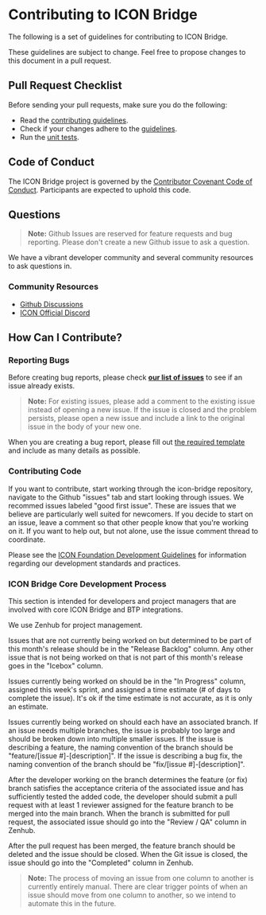 # Contributing to ICON Bridge

The following is a set of guidelines for contributing to ICON Bridge.

These guidelines are subject to change. Feel free to propose changes to this document in a pull request.

## Pull Request Checklist

Before sending your pull requests, make sure you do the following:

-   Read the [contributing guidelines](CONTRIBUTING.md).
-   Check if your changes adhere to the [guidelines](https://github.com/icon-project/community/blob/main/guidelines/technical-development/development-guidelines.md).
-   Run the [unit tests](#running-unit-tests).

## Code of Conduct

The ICON Bridge project is governed by the [Contributor Covenant Code of Conduct](https://www.contributor-covenant.org/version/2/1/code_of_conduct/code_of_conduct.md). Participants are expected to uphold this code.

## Questions

> **Note:** Github Issues are reserved for feature requests and bug reporting. Please don't create a new Github issue to ask a question.

We have a vibrant developer community and several community resources to ask questions in.

### Community Resources

* [Github Discussions](https://github.com/icon-project/icon-bridge/discussions)
* [ICON Official Discord](https://discord.gg/qa9m4bgKHE)

## How Can I Contribute?

### Reporting Bugs

Before creating bug reports, please check  **[our list of issues](https://github.com/icon-project/icon-bridge/issues)** to see if an
issue already exists.
> **Note:** For existing issues, please add a comment to the existing issue instead of opening a new issue. If the issue is closed and
> the problem persists, please open a new issue and include a link to the original issue in the body of your new one.

When you are creating a bug report, please fill out [the required template](https://github.com/icon-project/icon-bridge/blob/main/.github/ISSUE_TEMPLATE/bug.md) and include as many details as possible.

### Contributing Code

If you want to contribute, start working through the icon-bridge repository, navigate to the Github "issues" tab and start looking through issues. We recommed issues labeled "good first issue". These are issues that we believe are particularly well suited for newcomers. If you decide to start on an issue, leave a comment so that other people know that you're working on it. If you want to help out, but not alone, use the issue comment thread to coordinate.

Please see the [ICON Foundation Development Guidelines](https://github.com/icon-project/community/blob/main/guidelines/technical-development/development-guidelines.md)
for information regarding our development standards and practices.

### ICON Bridge Core Development Process

This section is intended for developers and project managers that are involved with core ICON Bridge and BTP integrations.

We use Zenhub for project management.

Issues that are not currently being worked on but determined to be part of this month's release should be in the "Release Backlog" column. Any other issue that is not being worked on that is not part of this month's release goes in the "Icebox" column.

Issues currently being worked on should be in the "In Progress" column, assigned this week's sprint, and assigned a time estimate (# of days to complete the issue). It's ok if the time estimate is not accurate, as it is only an estimate.

Issues currently being worked on should each have an associated branch. If an issue needs multiple branches, the issue is probably too large and should be broken down into multiple smaller issues. If the issue is describing a feature, the naming convention of the branch should be "feature/[issue #]-[description]". If the issue is describing a bug fix, the naming convention of the branch should be "fix/[issue #]-[description]".

After the developer working on the branch determines the feature (or fix) branch satisfies the acceptance criteria of the associated issue and has sufficiently tested the added code, the developer should submit a pull request with at least 1 reviewer assigned for the feature branch to be merged into the main branch. When the branch is submitted for pull request, the associated issue should go into the "Review / QA" column in Zenhub.

After the pull request has been merged, the feature branch should be deleted and the issue should be closed. When the Git issue is closed, the issue should go into the "Completed" column in Zenhub.

> **Note:** The process of moving an issue from one column to another is currently entirely manual. There are clear trigger points of when an issue should move from one column to another, so we intend to automate this in the future.
